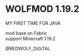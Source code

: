 # WOLFMOD 1.19.2
MY FIRST TIME FOR JAVA
  
mod base on Fabric  
support Minecraft 1.19.2

@REDWOLF_DiGiTAL
